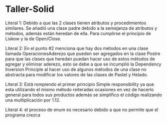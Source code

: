 # Taller-Solid
Literal 1: Debido a que las 2 clases tienen atributos y procedimientos similares.
Se añadió una clase padre debido a la semejanza de atributos y métodos, además están heredan de ella. Para cumplirse el principio de Liskow y la de Open/Close.

Literal 2: En el punto #2 menciona que hay dos métodos en una clase llamada OperacionesAderezo que pueden ser agregados en la clase Postre para que las clases que heredan puedan hacer uso de estos métodos de agregar y eliminar aderezo, esto se debe a que se incumplió la Dependency Inversion Principle al hacer uso de algunos métodos de una clase no abstracta para modificar los valores de las clases de Pastel y Helado.

Literal 3: Está rompiendo el primer principio Simple responsibility ya que esta utilizando el mismo método reiteradas ocasiones en vez de hacerlo general para todos sus productos además se simplifico el código realizando una multiplicación por 1.12. 

Literal 4: el proceso de enum es necesario debido a que no permite que el programa crezca
